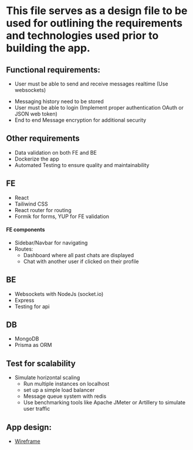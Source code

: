 # This file serves as a design file to be used for outlining the requirements and technologies used prior to building the app.

## Functional requirements:

- User must be able to send and receive messages realtime (Use websockets)
<!-- - Later implement sending of different file types and images -->
- Messaging history need to be stored
- User must be able to login (Implement proper authentication OAuth or JSON web token)
- End to end Message encryption for additional security

## Other requirements

- Data validation on both FE and BE
- Dockerize the app
- Automated Testing to ensure quality and maintainability

## FE

- React
- Tailiwind CSS
- React router for routing
- Formik for forms, YUP for FE validation

#### FE components

- Sidebar/Navbar for navigating
- Routes:
  - Dashboard where all past chats are displayed
  - Chat with another user if clicked on their profile

## BE

- Websockets with NodeJs (socket.io)
- Express
- Testing for api

## DB

- MongoDB
- Prisma as ORM

## Test for scalability

- Simulate horizontal scaling
  - Run multiple instances on localhost
  - set up a simple load balancer
  - Message queue system with redis
  - Use benchmarking tools like Apache JMeter or Artillery to simulate user traffic

## App design:

- [Wireframe](https://whimsical.com/muraasilat-Wd6wZgqnRpEFvQ5Mp2PJdz)
